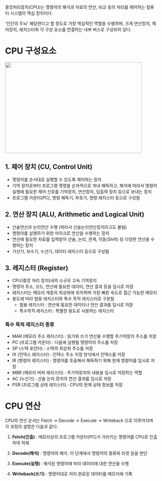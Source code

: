 중앙처리장치(CPU)는 명령어의 해석과 자료의 연산, 비교 등의 처리를 제어하는 컴퓨터 시스템의 핵심 장치이다.

'인간의 두뇌' 해당한다고 할 정도로 가장 핵심적인 역할을 수행하며, 크게 연산장치, 제어장치, 레지스터와 각 구성 요소를 연결하는 내부 버스로 구성되어 있다.

# CPU 구성요소

<img src="https://user-images.githubusercontent.com/101039161/211259306-501078cf-b64a-4d54-8965-9590bb598b51.png" width="450px" height="300px"></img>

## 1. 제어 장치 (CU, Control Unit)

- 명렁어를 순서대로 실행할 수 있도록 제어하는 장치
- 기억 장치로부터 프로그랭 명령을 순차적으로 꺼내 해독하고, 해석에 따라서 명령어 실행에 필요한 제어 신호를 기억장치, 연산장치, 입출력 장치 등으로 보내는 장치
- 프로그램 카운터(PC), 명령 해독기, 부호기, 명령 레지스터 등으로 구성됨

## 2. 연산 장치 (ALU, Arithmetic and Logical Unit)

- 산술연산과 논리연산 수행 (따라서 산술논리연산장치라고도 불림)
- 명령어를 실행하기 위한 마이크로 연산을 수행하는 장치
- 연산에 필요한 자료를 입력받아 산술, 논리, 관계, 이동(Shift) 등 다양한 연산을 수행하는 장치
- 가산기, 보수기, 누산기, 데이터 레지스터 등으로 구성됨

## 3. 레지스터 (Register)

- CPU(중앙 처리 장치)내의 소규모 고속 기억장치
- 명령어 주소, 코드, 연산에 필요한 데이터, 연산 결과 등을 임시로 저장
- 레지스터는 메모리 계층의 최상위에 위치하며 가장 빠른 속도로 접근 가능한 메모리
- 용도에 따라 범용 레지스터와 특수 목적 레지스터로 구분됨
  - 범용 레지스터 : 연산에 필요한 데이터나 연산 결과를 임시로 저장
  - 특수목적 레지스터 : 특별한 용도로 사용하는 레지스터

### **특수 목적 레지스터 종류**

- MAR (메모리 주소 레지스터) : 읽기와 쓰기 연산을 수행할 주기억장치 주소를 저장
- PC (프로그램 카운터) : 다음에 실행될 명령어의 주소를 저장
- SP (스택 포인터) : 스택의 최상위 주소를 저장
- IX (인덱스 레지스터) : 인덱스 주소 지정 방식에서 인덱스를 저장
- IR (명령어 레지스터) : 명령어를 호출해서 해독하기 위해 현재 명령어를 임시로 저장
- MBR (메모리 버퍼 레지스터) : 주기억장치의 내용을 임시로 저장하는 역할
- AC (누산기) : 산술 논리 장치의 연산 결과를 임시로 저장
- PSR (프로그램 상태 레지스터) : CPU의 현재 상태 정보를 저장


# CPU 연산 

CPU의 연산 순서는 Fetch -> Decode -> Execute -> Writeback 으로 이루어지며 각 과정의 설명은 다음과 같다.


1. **Fetch(인출)** : 메모리상의 프로그램 카운터(PC)가 가리키는 명령어를 CPU로 인출하여 적재

2. **Decode(해석)** : 명령어의 해석. 이 단계에서 명령어의 종류와 타겟 등을 판단

3. **Execute(실행)** : 해석된 명령어에 따라 데이터에 대한 연산을 수행

4. **Writeback(쓰기)** : 명령어대로 처리 완료된 데이터를 메모리에 기록
